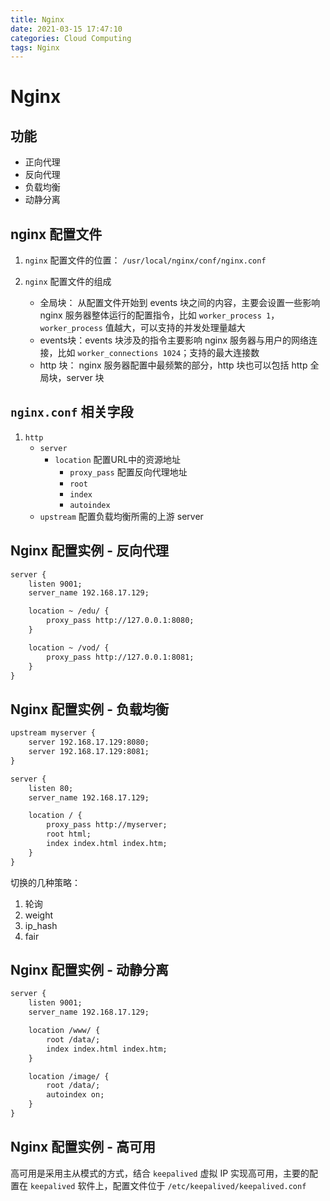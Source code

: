 ```yaml
---
title: Nginx
date: 2021-03-15 17:47:10
categories: Cloud Computing
tags: Nginx
---
```


# Nginx

## 功能

- 正向代理
- 反向代理
- 负载均衡
- 动静分离

## nginx 配置文件

1. `nginx` 配置文件的位置： `/usr/local/nginx/conf/nginx.conf`
2. `nginx` 配置文件的组成
    
    - 全局块： 从配置文件开始到 events 块之间的内容，主要会设置一些影响 nginx 服务器整体运行的配置指令，比如 `worker_process 1`，`worker_process` 值越大，可以支持的并发处理量越大
    - events块：events 块涉及的指令主要影响 nginx 服务器与用户的网络连接，比如 `worker_connections 1024`；支持的最大连接数
    - http 块： nginx 服务器配置中最频繁的部分，http 块也可以包括 http 全局块，server 块


## `nginx.conf` 相关字段

1. `http`
    -   `server`
        - `location` 配置URL中的资源地址
            - `proxy_pass` 配置反向代理地址
            - `root`
            - `index`
            - `autoindex`
    -   `upstream` 配置负载均衡所需的上游 server


## Nginx 配置实例 - 反向代理

```xml
server {
    listen 9001;
    server_name 192.168.17.129;

    location ~ /edu/ {
        proxy_pass http://127.0.0.1:8080;
    }

    location ~ /vod/ {
        proxy_pass http://127.0.0.1:8081;
    }
}
```

## Nginx 配置实例 - 负载均衡

```xml
upstream myserver {
    server 192.168.17.129:8080;
    server 192.168.17.129:8081;
}

server {
    listen 80;
    server_name 192.168.17.129;

    location / {
        proxy_pass http://myserver;
        root html;
        index index.html index.htm;
    }
}
```

切换的几种策略：
1. 轮询
2. weight
3. ip_hash
4. fair

## Nginx 配置实例 - 动静分离

```xml
server {
    listen 9001;
    server_name 192.168.17.129;

    location /www/ {
        root /data/;
        index index.html index.htm;
    }

    location /image/ {
        root /data/;
        autoindex on;
    }
}
```
## Nginx 配置实例 - 高可用

高可用是采用主从模式的方式，结合 `keepalived` 虚拟 IP 实现高可用，主要的配置在 `keepalived` 软件上，配置文件位于 `/etc/keepalived/keepalived.conf`